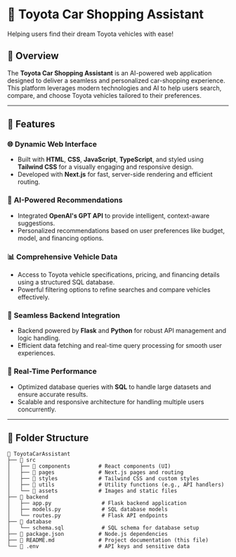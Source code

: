 # 🚗 **Toyota Car Shopping Assistant**  
Helping users find their dream Toyota vehicles with ease!  

## 🌟 **Overview**  
The **Toyota Car Shopping Assistant** is an AI-powered web application designed to deliver a seamless and personalized car-shopping experience. This platform leverages modern technologies and AI to help users search, compare, and choose Toyota vehicles tailored to their preferences.  

---

## 🔧 **Features**  
### 🌐 **Dynamic Web Interface**  
- Built with **HTML**, **CSS**, **JavaScript**, **TypeScript**, and styled using **Tailwind CSS** for a visually engaging and responsive design.  
- Developed with **Next.js** for fast, server-side rendering and efficient routing.

### 🤖 **AI-Powered Recommendations**  
- Integrated **OpenAI's GPT API** to provide intelligent, context-aware suggestions.  
- Personalized recommendations based on user preferences like budget, model, and financing options.  

### 📊 **Comprehensive Vehicle Data**  
- Access to Toyota vehicle specifications, pricing, and financing details using a structured SQL database.  
- Powerful filtering options to refine searches and compare vehicles effectively.  

### 🔗 **Seamless Backend Integration**  
- Backend powered by **Flask** and **Python** for robust API management and logic handling.  
- Efficient data fetching and real-time query processing for smooth user experiences.

### 🚀 **Real-Time Performance**  
- Optimized database queries with **SQL** to handle large datasets and ensure accurate results.  
- Scalable and responsive architecture for handling multiple users concurrently.  

---

## 📂 **Folder Structure**  
```plaintext
📁 ToyotaCarAssistant
├── 📂 src
│   ├── 📂 components         # React components (UI)
│   ├── 📂 pages              # Next.js pages and routing
│   ├── 📂 styles             # Tailwind CSS and custom styles
│   ├── 📂 utils              # Utility functions (e.g., API handlers)
│   └── 📂 assets             # Images and static files
├── 📂 backend
│   ├── app.py                # Flask backend application
│   ├── models.py             # SQL database models
│   └── routes.py             # Flask API endpoints
├── 📂 database
│   └── schema.sql            # SQL schema for database setup
├── 📜 package.json           # Node.js dependencies
├── 📜 README.md              # Project documentation (this file)
└── 📜 .env                   # API keys and sensitive data
